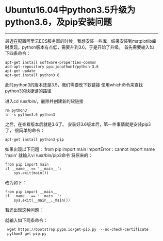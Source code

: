 ﻿# Ubuntu16.04中python3.5升级为python3.6，及pip安装问题



---

最近在配置阿里云ECS服务器的时候，我想安装一些库，结果安装到matplotlib库时发现，python版本有点低，需要升到3.6，于是开始了升级。
首先需要输入如下四条命令：

    apt-get install software-properties-common
    add-apt-repository ppa:jonathonf/python-3.6
    apt-get update
    apt-get install python3.6

此时python3的版本还是3.5，我们需要改下软链接
使用which命令来查找python3的快捷键的路径


进入cd /usr/bin/，删除并创建新的软链接

    rm python3
    ln -s python3.6 python3
之后，在查看版本后就是3.6了。
安装好3.6版本后，第一件事情就是安装pip3了，
很简单的命令：

    apt-get install python3-pip

如果出现以下问题：
    from pip import main
    ImportError：cannot import name 'main'
就输入vi /usr/bin/pip3命令
将原来的：

    from pip import main
    if __name__ == '__main__':
        sys.exit(main())

改为如下：

    from pip import __main__
    if __name__ == '__main__':
        sys.exit(__main__._main())

若还出现这种问题：



就输入如下两条命令：

     wget https://bootstrap.pypa.io/get-pip.py  --no-check-certificate
     python3 get-pip.py


